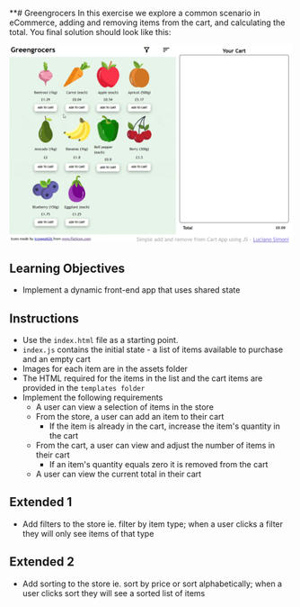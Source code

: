 \*\*# Greengrocers
In this exercise we explore a common scenario in eCommerce, adding and removing items from the cart, and calculating the total. You final solution should look like this:

![Result](result.gif)

## Learning Objectives

- Implement a dynamic front-end app that uses shared state

## Instructions

- Use the `index.html` file as a starting point.
- `index.js` contains the initial state - a list of items available to purchase and an empty cart
- Images for each item are in the assets folder
- The HTML required for the items in the list and the cart items are provided in the `templates folder`
- Implement the following requirements
  - A user can view a selection of items in the store
  - From the store, a user can add an item to their cart
    - If the item is already in the cart, increase the item's quantity in the cart
  - From the cart, a user can view and adjust the number of items in their cart
    - If an item's quantity equals zero it is removed from the cart
  - A user can view the current total in their cart

## Extended 1

- Add filters to the store ie. filter by item type; when a user clicks a filter they will only see items of that type

## Extended 2

- Add sorting to the store ie. sort by price or sort alphabetically; when a user clicks sort they will see a sorted list of items
